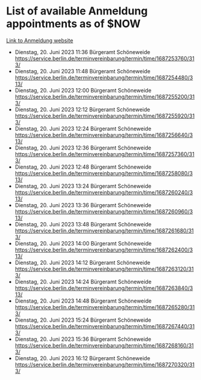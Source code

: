 # List of available Anmeldung appointments as of $NOW
[Link to Anmeldung website](https://service.berlin.de/terminvereinbarung/termin/tag.php?termin=1&anliegen[]=120686&dienstleisterlist=122210,122217,327316,122219,327312,122227,327314,122231,327346,122243,327348,122254,122252,329742,122260,329745,122262,329748,122271,327278,122273,327274,122277,327276,330436,122280,327294,122282,327290,122284,327292,122291,327270,122285,327266,122286,327264,122296,327268,150230,329760,122297,327286,122294,327284,122312,329763,122314,329775,122304,327330,122311,327334,122309,327332,317869,122281,327352,122279,329772,122283,122276,327324,122274,327326,122267,329766,122246,327318,122251,327320,122257,327322,122208,327298,122226,327300&herkunft=http%3A%2F%2Fservice.berlin.de%2Fdienstleistung%2F120686%2F)
- Dienstag, 20. Juni 2023 11:36 Bürgeramt Schöneweide https://service.berlin.de/terminvereinbarung/termin/time/1687253760/313/
- Dienstag, 20. Juni 2023 11:48 Bürgeramt Schöneweide https://service.berlin.de/terminvereinbarung/termin/time/1687254480/313/
- Dienstag, 20. Juni 2023 12:00 Bürgeramt Schöneweide https://service.berlin.de/terminvereinbarung/termin/time/1687255200/313/
- Dienstag, 20. Juni 2023 12:12 Bürgeramt Schöneweide https://service.berlin.de/terminvereinbarung/termin/time/1687255920/313/
- Dienstag, 20. Juni 2023 12:24 Bürgeramt Schöneweide https://service.berlin.de/terminvereinbarung/termin/time/1687256640/313/
- Dienstag, 20. Juni 2023 12:36 Bürgeramt Schöneweide https://service.berlin.de/terminvereinbarung/termin/time/1687257360/313/
- Dienstag, 20. Juni 2023 12:48 Bürgeramt Schöneweide https://service.berlin.de/terminvereinbarung/termin/time/1687258080/313/
- Dienstag, 20. Juni 2023 13:24 Bürgeramt Schöneweide https://service.berlin.de/terminvereinbarung/termin/time/1687260240/313/
- Dienstag, 20. Juni 2023 13:36 Bürgeramt Schöneweide https://service.berlin.de/terminvereinbarung/termin/time/1687260960/313/
- Dienstag, 20. Juni 2023 13:48 Bürgeramt Schöneweide https://service.berlin.de/terminvereinbarung/termin/time/1687261680/313/
- Dienstag, 20. Juni 2023 14:00 Bürgeramt Schöneweide https://service.berlin.de/terminvereinbarung/termin/time/1687262400/313/
- Dienstag, 20. Juni 2023 14:12 Bürgeramt Schöneweide https://service.berlin.de/terminvereinbarung/termin/time/1687263120/313/
- Dienstag, 20. Juni 2023 14:24 Bürgeramt Schöneweide https://service.berlin.de/terminvereinbarung/termin/time/1687263840/313/
- Dienstag, 20. Juni 2023 14:48 Bürgeramt Schöneweide https://service.berlin.de/terminvereinbarung/termin/time/1687265280/313/
- Dienstag, 20. Juni 2023 15:24 Bürgeramt Schöneweide https://service.berlin.de/terminvereinbarung/termin/time/1687267440/313/
- Dienstag, 20. Juni 2023 15:36 Bürgeramt Schöneweide https://service.berlin.de/terminvereinbarung/termin/time/1687268160/313/
- Dienstag, 20. Juni 2023 16:12 Bürgeramt Schöneweide https://service.berlin.de/terminvereinbarung/termin/time/1687270320/313/
